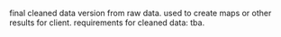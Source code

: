 final cleaned data version from raw data. 
used to create maps or other results for client.
requirements for cleaned data: tba.
